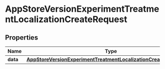 

# AppStoreVersionExperimentTreatmentLocalizationCreateRequest


## Properties

| Name | Type | Description | Notes |
|------------ | ------------- | ------------- | -------------|
|**data** | [**AppStoreVersionExperimentTreatmentLocalizationCreateRequestData**](AppStoreVersionExperimentTreatmentLocalizationCreateRequestData.md) |  |  |



